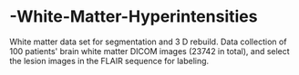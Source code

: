 # -White-Matter-Hyperintensities
White matter data set for segmentation and 3 D rebuild. Data collection of 100 patients' brain white matter DICOM images (23742 in total), and select the lesion images in the FLAIR sequence for labeling.
